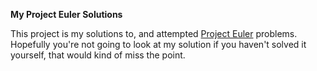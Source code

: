 **My Project Euler Solutions**

This project is my solutions to, and attempted [Project Euler](http://projecteuler.net/) problems.
Hopefully you're not going to look at my solution if you haven't solved it yourself, that would kind of miss the point.
